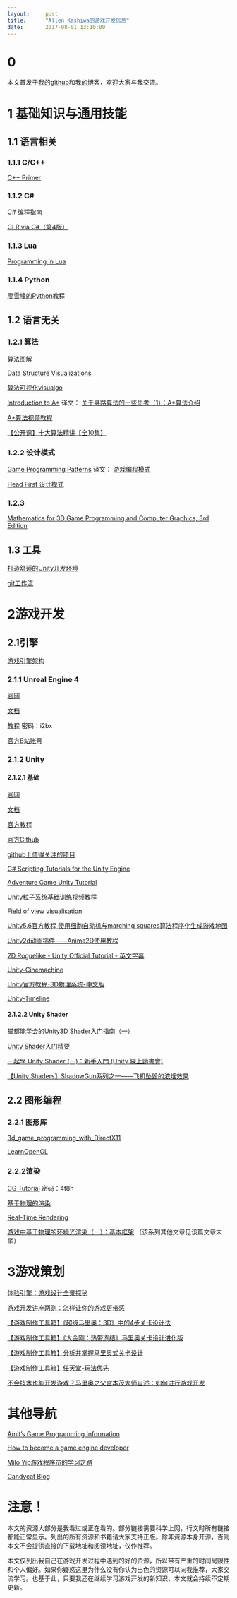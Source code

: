 ```yaml
---
layout:     post
title:      "Allen Kashiwa的游戏开发信息"
date:       2017-08-01 13:10:00
---
```


# 0
本文首发于[我的github](https://github.com/AllenKashiwa/ProgrammingInformation)和[我的博客](http://baizihan.com/2017/08/game-programming-infomation/)，欢迎大家与我交流。

# 1 基础知识与通用技能

## 1.1 语言相关

### 1.1.1 C/C++ 

[C++ Primer](https://book.douban.com/subject/25708312/)

### 1.1.2 C\#

[C# 编程指南](https://docs.microsoft.com/zh-cn/dotnet/csharp/programming-guide/index)

[CLR via C#（第4版）](https://book.douban.com/subject/26285940/)

### 1.1.3 Lua

[Programming in Lua](http://www.lua.org/pil/)

### 1.1.4 Python

[廖雪峰的Python教程](https://www.liaoxuefeng.com/)

## 1.2 语言无关

### 1.2.1 算法

[算法图解](https://book.douban.com/subject/26979890/)

[Data Structure Visualizations](http://www.cs.usfca.edu/~galles/visualization/Algorithms.html)

[算法可视化visualgo](https://visualgo.net/en)

[Introduction to A*](https://www.redblobgames.com/pathfinding/a-star/introduction.html)
译文：
[关于寻路算法的一些思考（1）：A*算法介绍](http://blog.jobbole.com/71044/)

[A*算法视频教程](https://www.bilibili.com/video/av13406183/)

[【公开课】十大算法精讲【全10集】](https://www.bilibili.com/video/av18109226/)

### 1.2.2 设计模式

[Game Programming Patterns](http://gameprogrammingpatterns.com/contents.html)
译文：
[游戏编程模式](http://gpp.tkchu.me/)

[Head First 设计模式](https://book.douban.com/subject/2243615/)

### 1.2.3

[Mathematics for 3D Game Programming and Computer Graphics, 3rd Edition](https://book.douban.com/subject/6675562/)


## 1.3 工具

[打造舒适的Unity开发环境](http://baizihan.com/2017/07/unity-environment/)

[git工作流](https://github.com/xirong/my-git/blob/master/git-workflow-tutorial.md)

# 2游戏开发

## 2.1引擎

[游戏引擎架构](https://book.douban.com/subject/25815142/)

### 2.1.1 Unreal Engine 4

[官网](https://www.unrealengine.com)

[文档](https://docs.unrealengine.com/latest/CHN/index.html)

[教程](http://pan.baidu.com/s/1gfJ2ylH)  密码：i2bx

[官方B站账号](https://space.bilibili.com/138827797#/)

### 2.1.2 Unity

#### 2.1.2.1 基础

[官网](https://unity3d.com)

[文档](https://docs.unity3d.com/Manual/index.html)

[官方教程](https://unity3d.com/learn/tutorials)

[官方Github](https://github.com/Unity-Technologies)

[github上值得关注的项目](https://github.com/RyanNielson/awesome-unity)

[C# Scripting Tutorials for the Unity Engine](http://catlikecoding.com/unity/tutorials/)

[Adventure Game Unity Tutorial](https://www.bilibili.com/video/av9476793/)

[Unity粒子系统基础训练视频教程](https://www.bilibili.com/video/av10627023/)

[Field of view visualisation](https://www.bilibili.com/video/av13485449/)

[Unity5.6官方教程 使用细胞自动机与marching squares算法程序化生成游戏地图](https://www.bilibili.com/video/av9902550/)

[Unity2d动画插件——Anima2D使用教程](https://www.bilibili.com/video/av12436264/)

[2D Roguelike - Unity Official Tutorial - 英文字幕](https://www.bilibili.com/video/av16665555/)

[Unity-Cinemachine](https://space.bilibili.com/28562838#/channel/detail?cid=32507)

[Unity官方教程-3D物理系统-中文版](https://space.bilibili.com/28562838#/channel/detail?cid=30384)

[Unity-Timeline](https://space.bilibili.com/28562838#/channel/detail?cid=31927)

#### 2.1.2.2 Unity Shader

[猫都能学会的Unity3D Shader入门指南（一）](https://onevcat.com/2013/07/shader-tutorial-1/)

[Unity Shader入门精要](https://book.douban.com/subject/26821639/)

[一起學 Unity Shader (一)：新手入門 (Unity 線上讀書會)](https://www.bilibili.com/video/av7802442/)

[【Unity Shaders】ShadowGun系列之一——飞机坠毁的浓烟效果](http://blog.csdn.net/candycat1992/article/details/41524087)

## 2.2 图形编程

### 2.2.1 图形库

[3d_game_programming_with_DirectX11](http://aranna.altervista.org/data2/3d_game_programming_with_DirectX11.pdf)

[LearnOpenGL](https://learnopengl-cn.github.io/)

### 2.2.2渲染

[CG Tutorial](http://pan.baidu.com/s/1eSnGoQu) 密码：4t8h

[基于物理的渲染](http://www.pbrt.org/index.html)

[Real-Time Rendering](http://www.realtimerendering.com/)

[游戏中基于物理的环境光渲染（一）：基本框架](http://www.klayge.org/?p=2977) （该系列其他文章见该篇文章末尾）

# 3游戏策划

[体验引擎：游戏设计全景探秘](https://book.douban.com/subject/26323699/)

[游戏开发讲座两则：怎样让你的游戏更带感](https://www.bilibili.com/video/av5199528/)

[【游戏制作工具箱】《超级马里奥：3D》中的4步关卡设计法](https://www.bilibili.com/video/av10426607/)

[【游戏制作工具箱】《大金刚：热带冻结》马里奥关卡设计进化版](https://www.bilibili.com/video/av11867207/)

[【游戏制作工具箱】分析并掌握马里奥式关卡设计](https://www.bilibili.com/video/av10668236/)

[【游戏制作工具箱】任天堂-玩法优先](https://www.bilibili.com/video/av11462351/)

[不会技术也能开发游戏？马里奥之父宫本茂大师自述：如何进行游戏开发](https://www.bilibili.com/video/av19731655/)

# 其他导航

[Amit’s Game Programming Information](http://www-cs-students.stanford.edu/~amitp/gameprog.html)



[How to become a game engine developer](https://www.haroldserrano.com/blog/how-to-become-a-game-engine-developer)

[Milo Yip游戏程序员的学习之路](https://github.com/miloyip/game-programmer/)

[Candycat Blog](https://candycat1992.github.io/)

# 注意！

本文的资源大部分是我看过或正在看的。部分链接需要科学上网，行文时所有链接都能正常显示。列出的所有资源和书籍请大家支持正版。除非资源本身开源，否则本文不会提供直接的下载地址和阅读地址，仅作推荐。

本文仅列出我自己在游戏开发过程中遇到的好的资源，所以带有严重的时间局限性和个人偏好。如果你疑惑这里为什么没有你认为出色的资源可以向我推荐，大家交流学习。也基于此，只要我还在继续学习游戏开发的新知识，本文就会持续不定期更新。